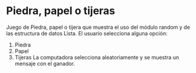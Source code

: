 Piedra, papel o tijeras
=======================

Juego de Piedra, papel o tijera que muestra el uso del módulo random y de 
las estructura de datos Lista.
El usuario selecciona alguna opción:  
1. Piedra
2. Papel
3. Tijeras
La computadora selecciona aleatoriamente y se muestra un mensaje con el 
ganador.
